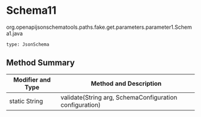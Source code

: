 # Schema11
org.openapijsonschematools.paths.fake.get.parameters.parameter1.Schema1.java
```
type: JsonSchema
```

## Method Summary
| Modifier and Type | Method and Description |
| ----------------- | ---------------------- |
| static String | validate(String arg, SchemaConfiguration configuration) |
